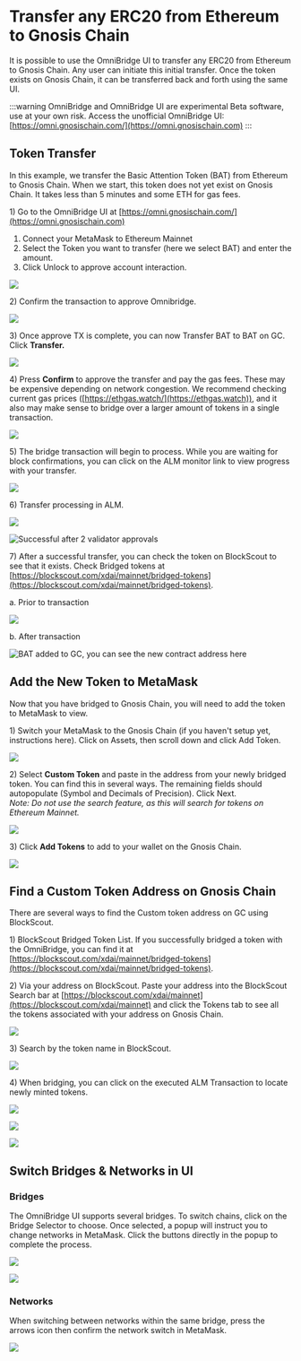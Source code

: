 # Transfer any ERC20 from Ethereum to Gnosis Chain

It is possible to use the OmniBridge UI to transfer any ERC20 from Ethereum to Gnosis Chain. Any user can initiate this initial transfer. Once the token exists on Gnosis Chain, it can be transferred back and forth using the same UI.

:::warning
OmniBridge and OmniBridge UI are experimental Beta software, use at your own risk. Access the unofficial OmniBridge UI: [https://omni.gnosischain.com/](https://omni.gnosischain.com)
:::

## Token Transfer

In this example, we transfer the Basic Attention Token (BAT) from Ethereum to Gnosis Chain. When we start, this token does not yet exist on Gnosis Chain. It takes less than 5 minutes and some ETH for gas fees.

1\) Go to the OmniBridge UI at [https://omni.gnosischain.com/](https://omni.gnosischain.com)

1. Connect your MetaMask to Ethereum Mainnet
2. Select the Token you want to transfer (here we select BAT) and enter the amount.
3. Click Unlock to approve account interaction.

![](/img/specs/bridges/Omni1.jpg)

2\) Confirm the transaction to approve Omnibridge.

![](/img/specs/bridges/Omni2.jpg)

3\) Once approve TX is complete, you can now Transfer BAT to BAT on GC. Click **Transfer.**

![](/img/specs/bridges/Omni3.jpg)

4\) Press **Confirm** to approve the transfer and pay the gas fees. These may be expensive depending on network congestion. We recommend checking current gas prices ([https://ethgas.watch/](https://ethgas.watch)), and it also may make sense to bridge over a larger amount of tokens in a single transaction.

![](/img/specs/bridges/Omni4.jpg)

5\) The bridge transaction will begin to process. While you are waiting for block confirmations, you can click on the ALM monitor link to view progress with your transfer.

![](/img/specs/bridges/Omni5.jpg)

6\) Transfer processing in ALM.

![](</img/specs/bridges/omni6a-1.jpg>)

![Successful after 2 validator approvals](/img/specs/bridges/Omni6b.jpg)

7\) After a successful transfer, you can check the token on BlockScout to see that it exists. Check Bridged tokens at [https://blockscout.com/xdai/mainnet/bridged-tokens](https://blockscout.com/xdai/mainnet/bridged-tokens).

a. Prior to transaction

![](</img/specs/bridges/bridge1-1.jpg>)

b. After transaction

![BAT added to GC, you can see the new contract address here](/img/specs/bridges/bridge2.jpg)

## Add the New Token to MetaMask

Now that you have bridged to Gnosis Chain, you will need to add the token to MetaMask to view.

1\) Switch your MetaMask to the Gnosis Chain (if you haven't setup yet, instructions here). Click on Assets, then scroll down and click Add Token.

![](</img/specs/bridges/mmx1-1.jpg>)

2\) Select **Custom Token** and paste in the address from your newly bridged token. You can find this in several ways. The remaining fields should autopopulate (Symbol and Decimals of Precision). Click Next.\
_Note: Do not use the search feature, as this will search for tokens on Ethereum Mainnet._

![](/img/specs/bridges/mmx2.jpg)

3\) Click **Add Tokens** to add to your wallet on the Gnosis Chain.

![](/img/specs/bridges/mmx3.jpg)

## Find a Custom Token Address on Gnosis Chain

There are several ways to find the Custom token address on GC using BlockScout.

1\) BlockScout Bridged Token List. If you successfully bridged a token with the OmniBridge, you can find it at [https://blockscout.com/xdai/mainnet/bridged-tokens](https://blockscout.com/xdai/mainnet/bridged-tokens).

2\) Via your address on BlockScout. Paste your address into the BlockScout Search bar at [https://blockscout.com/xdai/mainnet](https://blockscout.com/xdai/mainnet) and click the Tokens tab to see all the tokens associated with your address on Gnosis Chain.

![](/img/specs/bridges/blockscout-search.jpg)

3\) Search by the token name in BlockScout.

![](/img/specs/bridges/search.jpg)

4\) When bridging, you can click on the executed ALM Transaction to locate newly minted tokens.

![](/img/specs/bridges/ALM1.jpg)

![](/img/specs/bridges/ALM2.jpg)

![](/img/specs/bridges/ALM3.jpg)

## Switch Bridges & Networks in UI

### Bridges

The OmniBridge UI supports several bridges. To switch chains, click on the Bridge Selector to choose. Once selected, a popup will instruct you to change networks in MetaMask. Click the buttons directly in the popup to complete the process.

![](/img/specs/bridges/switch-bridge-1.png)

![](/img/specs/bridges/switch-bridge-2.png)

### Networks

When switching between networks within the same bridge, press the arrows icon then confirm the network switch in MetaMask.

![](/img/specs/bridges/switch-networks.png)
